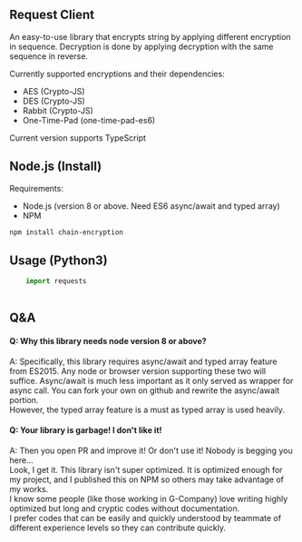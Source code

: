 ##  Request Client 
An easy-to-use library that encrypts string by applying different encryption in sequence.
Decryption is done by applying decryption with the same sequence in reverse.  

Currently supported encryptions and their dependencies:
* AES (Crypto-JS)
* DES (Crypto-JS)
* Rabbit (Crypto-JS)
* One-Time-Pad (one-time-pad-es6)

Current version supports TypeScript

## Node.js (Install)  
Requirements:
- Node.js (version 8 or above.  Need ES6 async/await and typed array)
- NPM
```bash
npm install chain-encryption
````

## Usage (Python3)
```python
    import requests
    
```

## Q&A
#### Q: Why this library needs node version 8 or above?
A: Specifically, this library requires async/await and typed array feature from ES2015.  Any node or browser version supporting
these two will suffice.  Async/await is much less important as it only served as wrapper for 
async call.  You can fork your own on github and rewrite the async/await portion.  
However, the typed array feature is a must as typed array is used heavily.  

#### Q: Your library is garbage!  I don't like it!
A: Then you open PR and improve it! Or don't use it! Nobody is begging you here...   
Look, I get it.  This library isn't super optimized.  It is optimized enough for
my project, and I published this on NPM so others may take advantage of my works.  
I know some people (like those working in G-Company) 
love writing highly optimized but long and cryptic codes without documentation.   
I prefer codes that can be easily 
and quickly understood by teammate of different experience levels so they can contribute quickly.

    
    
    

